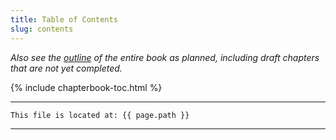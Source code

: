 ```yaml
---
title: Table of Contents
slug: contents
---
```


*Also see the [outline](outline) of the entire book as planned, including draft chapters that are not yet completed.*

{% include chapterbook-toc.html %}

---
```
This file is located at: {{ page.path }}
```
---
